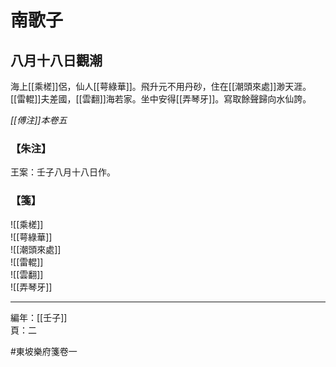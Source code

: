 # 南歌子

## 八月十八日觀潮

海上[[乘槎]]侶，仙人[[萼綠華]]。飛升元不用丹砂，住在[[潮頭來處]]渺天涯。\
[[雷輥]]夫差國，[[雲翻]]海若家。坐中安得[[弄琴牙]]。寫取餘聲歸向水仙誇。

*[[傅注]]本卷五*

### 【朱注】

王案：壬子八月十八日作。

### 【箋】

![[乘槎]]\
![[萼綠華]]\
![[潮頭來處]]\
![[雷輥]]\
![[雲翻]]\
![[弄琴牙]]

---

編年：[[壬子]]\
頁：二

#東坡樂府箋卷一
